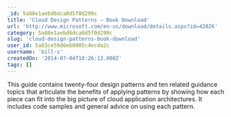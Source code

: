 ```yaml
---
_id: 5a88e1aebd6dca0d5f0d299c
title: 'Cloud Design Patterns – Book Download'
url: 'http://www.microsoft.com/en-us/download/details.aspx?id=42026'
category: 5a88e1aebd6dca0d5f0d299c
slug: 'cloud-design-patterns-book-download'
user_id: 5a83ce59d6eb0005c4ecda2c
username: 'bill-s'
createdOn: '2014-07-04T18:26:13.000Z'
tags: []
---
```


This guide contains twenty-four design patterns and ten related guidance topics that articulate the benefits of applying patterns by showing how each piece can fit into the big picture of cloud application architectures. It includes code samples and general advice on using each pattern.
